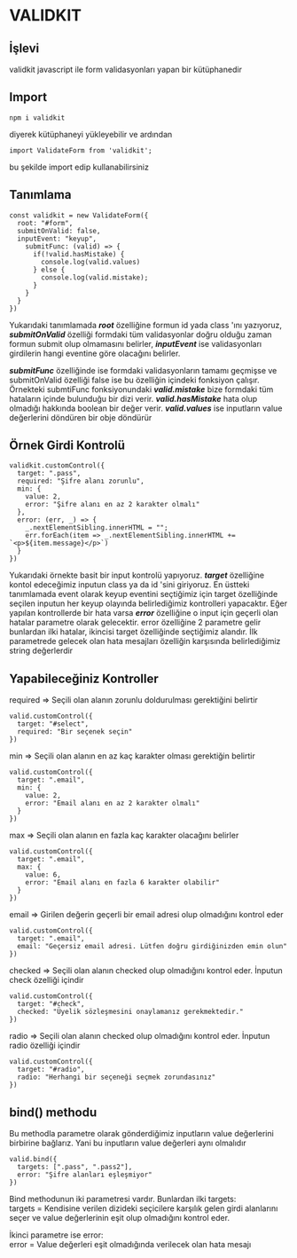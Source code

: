 # VALIDKIT

## İşlevi
validkit javascript ile form validasyonları yapan bir kütüphanedir

## Import
```
npm i validkit
```
diyerek kütüphaneyi yükleyebilir ve ardından
```
import ValidateForm from 'validkit';
```
bu şekilde import edip kullanabilirsiniz

## Tanımlama
```
const validkit = new ValidateForm({
  root: "#form",
  submitOnValid: false,
  inputEvent: "keyup",
    submitFunc: (valid) => {
      if(!valid.hasMistake) {
        console.log(valid.values)
      } else {
        console.log(valid.mistake);
      } 
    }
  }
})
```

Yukarıdaki tanımlamada ***root*** özelliğine formun id yada class 'ını yazıyoruz, ***submitOnValid*** özelliği formdaki tüm validasyonlar doğru olduğu zaman formun submit olup olmamasını belirler, ***inputEvent*** ise validasyonları girdilerin hangi eventine göre olacağını belirler.

***submitFunc*** özelliğinde ise formdaki validasyonların tamamı geçmişse ve submitOnValid özelliği false ise bu özelliğin içindeki fonksiyon çalışır. Örnekteki submtiFunc fonksiyonundaki ***valid.mistake*** bize formdaki tüm hataların içinde bulunduğu bir dizi verir. ***valid.hasMistake*** hata olup olmadığı hakkında boolean bir değer verir. ***valid.values*** ise inputların value değerlerini döndüren bir obje döndürür

## Örnek Girdi Kontrolü
```
validkit.customControl({
  target: ".pass",
  required: "Şifre alanı zorunlu",
  min: {
    value: 2,
    error: "Şifre alanı en az 2 karakter olmalı"
  },
  error: (err, _) => {
    _.nextElementSibling.innerHTML = "";
    err.forEach(item => _.nextElementSibling.innerHTML += `<p>${item.message}</p>`)
  }
})
```
Yukarıdaki örnekte basit bir input kontrolü yapıyoruz. ***target*** özelliğine kontol edeceğimiz inputun class ya da id 'sini giriyoruz. En üstteki tanımlamada event olarak keyup eventini seçtiğimiz için target özelliğinde seçilen inputun her keyup olayında belirlediğimiz kontrolleri yapacaktır. Eğer yapılan kontrollerde bir hata varsa ***error*** özelliğine o input için geçerli olan hatalar parametre olarak gelecektir. error özelliğine 2 parametre gelir bunlardan ilki hatalar, ikincisi target özelliğinde seçtiğimiz alandır. İlk parametrede gelecek olan hata mesajları özelliğin karşısında belirlediğimiz string değerlerdir

## Yapabileceğiniz Kontroller
required => Seçili olan alanın zorunlu doldurulması gerektiğini belirtir
```
valid.customControl({
  target: "#select",
  required: "Bir seçenek seçin"
})
```

min => Seçili olan alanın en az kaç karakter olması gerektiğin belirtir
```
valid.customControl({
  target: ".email",
  min: {
    value: 2,
    error: "Email alanı en az 2 karakter olmalı"
  }
})
```

max => Seçili olan alanın en fazla kaç karakter olacağını belirler
```
valid.customControl({
  target: ".email",
  max: {
    value: 6,
    error: "Email alanı en fazla 6 karakter olabilir"
  }
})
```

email => Girilen değerin geçerli bir email adresi olup olmadığını kontrol eder
```
valid.customControl({
  target: ".email",
  email: "Geçersiz email adresi. Lütfen doğru girdiğinizden emin olun"
})
```

checked => Seçili olan alanın checked olup olmadığını kontrol eder. İnputun check özelliği içindir
```
valid.customControl({
  target: "#check",
  checked: "Üyelik sözleşmesini onaylamanız gerekmektedir."
})
```

radio => Seçili olan alanın checked olup olmadığını kontrol eder. İnputun radio özelliği içindir
```
valid.customControl({
  target: "#radio",
  radio: "Herhangi bir seçeneği seçmek zorundasınız"
})
```

## bind() methodu
Bu methodla parametre olarak gönderdiğimiz inputların value değerlerini birbirine bağlarız. Yani bu inputların value değerleri aynı olmalıdır

```
valid.bind({
  targets: [".pass", ".pass2"],
  error: "Şifre alanları eşleşmiyor"
})
```
Bind methodunun iki parametresi vardır. Bunlardan ilki targets:
<br />
targets = Kendisine verilen dizideki seçicilere karşılık gelen girdi alanlarını seçer ve value değerlerinin eşit olup olmadığını kontrol eder.

İkinci parametre ise error:
<br />
error = Value değerleri eşit olmadığında verilecek olan hata mesajı

